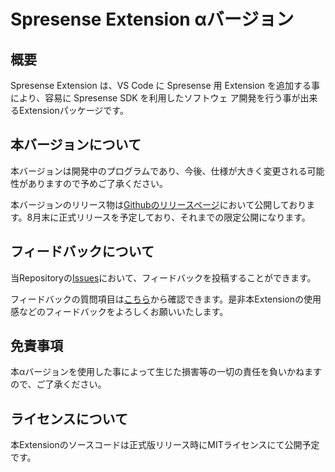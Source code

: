 # Spresense Extension αバージョン

## 概要

Spresense Extension は、VS Code に Spresense 用 Extension を追加する事により、容易に Spresense SDK を利用したソフトウェ ア開発を行う事が出来るExtensionパッケージです。

## 本バージョンについて

本バージョンは開発中のプログラムであり、今後、仕様が大きく変更される可能性がありますので予めご了承ください。

本バージョンのリリース物は[Githubのリリースページ](https://github.com/sonydevworld/spresense-vscode-alpha/releases
)において公開しております。8月末に正式リリースを予定しており、それまでの限定公開になります。

## フィードバックについて

当Repositoryの[Issues](https://github.com/sonydevworld/spresense-vscode-alpha/issues)において、フィードバックを投稿することができます。

フィードバックの質問項目は[こちら](https://github.com/sonydevworld/spresense-vscode-alpha/blob/master/.github/ISSUE_TEMPLATE/feedback_ja.md)から確認できます。是非本Extensionの使用感などのフィードバックをよろしくお願いいたします。

## 免責事項

本αバージョンを使用した事によって生じた損害等の一切の責任を負いかねますので、ご了承ください。

## ライセンスについて

本Extensionのソースコードは正式版リリース時にMITライセンスにて公開予定です。
